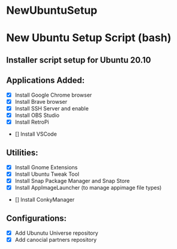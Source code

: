 # NewUbuntuSetup

# New Ubuntu Setup Script (bash)
## Installer script setup for Ubuntu 20.10

## Applications Added:
- [x] Install Google Chrome browser
- [x] Install Brave browser
- [x] Install SSH Server and enable
- [x] Install OBS Studio
- [x] Install RetroPi
- [] Install VSCode

## Utilities:
- [x] Install Gnome Extensions
- [x] Install Ubuntu Tweak Tool
- [x] Install Snap Package Manager and Snap Store
- [x] Install AppImageLauncher (to manage appimage file types)
- [] Install ConkyManager

## Configurations:
- [x] Add Ubunutu Universe repository
- [x] Add canocial partners repository